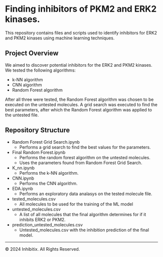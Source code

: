 # Finding inhibitors of PKM2 and ERK2 kinases.
This repository contains files and scripts used to identify inhibitors for ERK2 and PKM2 kinases using machine learning techniques.

## Project Overview
We aimed to discover potential inhibitors for the ERK2 and PKM2 kinases. We tested the following algorithms:
* k-NN algorithm
* CNN algorithm
* Random Forest algorithm

After all three were tested, the Random Forest algorithm was chosen to be executed on the untested molecules.
A grid search was executed to find the best parameters, after which the Random Forest algorithm was applied to the untested file.

## Repository Structure
* Random Forest Grid Search.ipynb
  - Performs a grid search to find the best values for the parameters.
* Final Random Forest.ipynb
  - Performs the random forest algorithm on the untested molecules.
  - Uses the parameters found from Random Forest Grid Search.
* K_nn.ipynb
  - Performs the k-NN algorithm.
* CNN.ipynb
  - Performs the CNN algorithm.
* EDA.ipynb
  - Performs an exploratory data analasys on the tested molecule file.
* tested_molecules.csv
  - All molecules to be used for the training of the ML model
* untested_molecules.csv
  - A list of all molecules that the final algorithm determines for if it inhibits ERK2 or PKM2.
* prediction_untested_molecules.csv
  - Untested_molecules.csv with the inhibition prediction of the final model.


- - -
© 2024 Inhibitix. All Rights Reserved.
